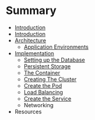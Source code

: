 # Summary

* [Introduction](README.md)
* [Introduction](introduction.md)
* [Architecture](architecture.md)
   * [Application Environments](application_environments.md)
* [Implementation](implementation.md)
   * [Setting up the Database](setting_up_the_database.md)
   * [Persistent Storage](persistent_storage.md)
   * [The Container](the_container.md)
   * [Creating The Cluster](creating_the_cluster.md)
   * [Create the Pod](create_the_pod_&_service.md)
   * [Load Balancing](load_balancing.md)
   * [Create the Service](create_the_service.md)
   * Networking
* Resources

